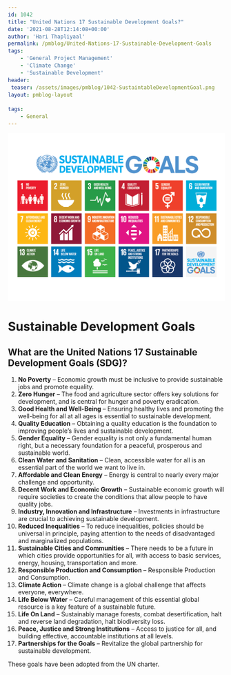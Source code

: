 ```yaml
---
id: 1042   
title: "United Nations 17 Sustainable Development Goals?"
date: '2021-08-28T12:14:08+00:00'
author: 'Hari Thapliyaal'
permalink: /pmblog/United-Nations-17-Sustainable-Development-Goals
tags: 
    - 'General Project Management'
    - 'Climate Change'
    - 'Sustainable Development'
header:
 teaser: /assets/images/pmblog/1042-SustaintableDevelopmentGoal.png
layout: pmblog-layout 

tags:
    - General
---
```


![](/assets/images/pmblog/1042-SustaintableDevelopmentGoal.png)   
#  Sustainable Development Goals 

## What are the United Nations 17 Sustainable Development Goals (SDG)?    

1. **No Poverty** – Economic growth must be inclusive to provide sustainable jobs and promote equality.
2. **Zero Hunger** – The food and agriculture sector offers key solutions for development, and is central for hunger and poverty eradication.
3. **Good Health and Well-Being** – Ensuring healthy lives and promoting the well-being for all at all ages is essential to sustainable development.
4. **Quality Education** – Obtaining a quality education is the foundation to improving people’s lives and sustainable development.
5. **Gender Equality** – Gender equality is not only a fundamental human right, but a necessary foundation for a peaceful, prosperous and sustainable world.
6. **Clean Water and Sanitation** – Clean, accessible water for all is an essential part of the world we want to live in.
7. **Affordable and Clean Energy** – Energy is central to nearly every major challenge and opportunity.
8. **Decent Work and Economic Growth** – Sustainable economic growth will require societies to create the conditions that allow people to have quality jobs.
9. **Industry, Innovation and Infrastructure** – Investments in infrastructure are crucial to achieving sustainable development.
10. **Reduced Inequalities** – To reduce inequalities, policies should be universal in principle, paying attention to the needs of disadvantaged and marginalized populations.
11. **Sustainable Cities and Communities** – There needs to be a future in which cities provide opportunities for all, with access to basic services, energy, housing, transportation and more.
12. **Responsible Production and Consumption** – Responsible Production and Consumption.
13. **Climate Action** – Climate change is a global challenge that affects everyone, everywhere.
14. **Life Below Water** – Careful management of this essential global resource is a key feature of a sustainable future.
15. **Life On Land** – Sustainably manage forests, combat desertification, halt and reverse land degradation, halt biodiversity loss.
16. **Peace, Justice and Strong Institutions** – Access to justice for all, and building effective, accountable institutions at all levels.
17. **Partnerships for the Goals** – Revitalize the global partnership for sustainable development.

These goals have been adopted from the UN charter.